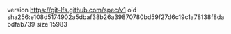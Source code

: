 version https://git-lfs.github.com/spec/v1
oid sha256:e108d5174902a5dbaf38b26a39870780bd59f27d6c19c1a78138f8dabdfab739
size 15983
